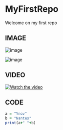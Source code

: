 # MyFirstRepo


Welcome on my first repo 

IMAGE
-------------------------------------------------------------------------------------------------------------------------------------------------------------------------
![image](https://user-images.githubusercontent.com/112947387/188633664-1993e3a3-d0a1-40b8-bc45-7ad25b6e1494.png)

![image](https://user-images.githubusercontent.com/112947387/188638534-97c41ab6-c123-4b54-a805-4074e55a4c95.gif)


VIDEO
-------------------------------------------------------------------------------------------------------------------------------------------------------------------------
[![Watch the video](https://user-images.githubusercontent.com/112947387/188638880-9015e111-96cc-4ff0-901c-453901d3b7c9.png)](https://youtu.be/UTzFjw4U8eU)

CODE
-------------------------------------------------------------------------------------------------------------------------------------------------------------------------
```ruby
a = "Ynov"
b = "Nantes"
print(a+" "+b) 
```
